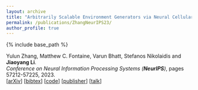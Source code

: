 ```yaml
---
layout: archive
title: "Arbitrarily Scalable Environment Generators via Neural Cellular Automata"
permalink: /publications/ZhangNeurIPS23/
author_profile: true
---
```


{% include base_path %}

Yulun Zhang, Matthew C. Fontaine, Varun Bhatt, Stefanos Nikolaidis and **Jiaoyang Li**.       
<i>Conference on Neural Information Processing Systems (**NeurIPS**)</i>, pages 57212-57225, 2023.            
[[arXiv](https://arxiv.org/abs/2310.18622)]
[<a href="javascript:void(0)" onclick="(function(target, id) { if ($('#' + id).css('display') == 'block') { $('#' + id).hide('fast'); $(target).text('bibtex') } else { $('#' + id).show('fast'); $(target).text('bibtex▲') } })(this, 'bibtex-ZhangNeurIPS23');">bibtex</a>]
[[code](https://github.com/lunjohnzhang/warehouse_env_gen_nca_public)]
[[publisher](https://papers.nips.cc/paper_files/paper/2023/hash/b2fbf1c9bc92e7ef2f6cab2e8a3e09af-Abstract-Conference.html)]
[[talk](https://slideslive.com/39008681)] 
<div id="bibtex-ZhangNeurIPS23" style="display:none">
<pre>@inproceedings{ZhangNeurIPS23,
  author    = {Yulun Zhang and Matthew C. Fontaine and Varun Bhatt and Stefanos Nikolaidis and Jiaoyang Li},
  title     = {Arbitrarily Scalable Environment Generators via Neural Cellular Automata},
  booktitle = {Proceedings of the Conference on Neural Information Processing Systems (NeurIPS)},
  pages     = {57212--57225},
  year      = {2023}
}
</pre></div>

